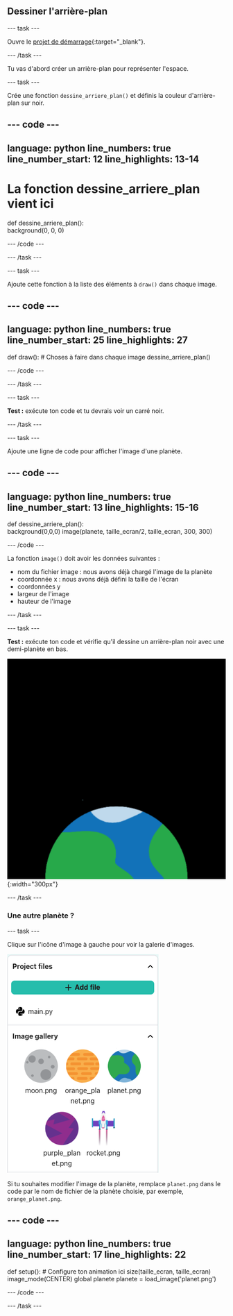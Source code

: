 ## Dessiner l'arrière-plan

--- task ---

Ouvre le [projet de démarrage](https://editor.raspberrypi.org/fr-FR/projects/rocket-launch-starter){:target="_blank"}.

--- /task ---

Tu vas d'abord créer un arrière-plan pour représenter l'espace.

--- task ---

Crée une fonction `dessine_arriere_plan()` et définis la couleur d'arrière-plan sur noir.

--- code ---
---
language: python
line_numbers: true
line_number_start: 12 
line_highlights: 13-14
---

# La fonction dessine_arriere_plan vient ici  
def dessine_arriere_plan():   
    background(0, 0, 0)    
  
--- /code ---

--- /task ---

--- task ---

Ajoute cette fonction à la liste des éléments à `draw()` dans chaque image.

--- code ---
---
language: python
line_numbers: true
line_number_start: 25 
line_highlights: 27
---

def draw():
    # Choses à faire dans chaque image
    dessine_arriere_plan() 
  
--- /code ---

--- /task ---

--- task ---

**Test :** exécute ton code et tu devrais voir un carré noir.

--- /task ---



--- task ---

Ajoute une ligne de code pour afficher l'image d'une planète.

--- code ---
---
language: python
line_numbers: true
line_number_start: 13 
line_highlights: 15-16
---
def dessine_arriere_plan():  
    background(0,0,0)
    image(planete, taille_ecran/2, taille_ecran, 300, 300)

--- /code ---


La fonction `image()` doit avoir les données suivantes :

- nom du fichier image : nous avons déjà chargé l'image de la planète
- coordonnée x : nous avons déjà défini la taille de l'écran
- coordonnées y
- largeur de l'image
- hauteur de l'image

--- /task ---

--- task ---

**Test :** exécute ton code et vérifie qu'il dessine un arrière-plan noir avec une demi-planète en bas.

![Une planète sur un arrière-plan noir.](images/step_2.png){:width="300px"}

--- /task ---

### Une autre planète ?

--- task ---

Clique sur l'icône d'image à gauche pour voir la galerie d'images.

![Choisir une autre planète](images/image_gallery.png)

Si tu souhaites modifier l'image de la planète, remplace `planet.png` dans le code par le nom de fichier de la planète choisie, par exemple, `orange_planet.png`.

--- code ---
---
language: python
line_numbers: true
line_number_start: 17 
line_highlights: 22
---
def setup():
    # Configure ton animation ici
    size(taille_ecran, taille_ecran)
    image_mode(CENTER)
    global planete
    planete = load_image('planet.png')

--- /code ---

--- /task ---

